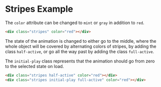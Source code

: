 # Stripes Example

The `color` attribute can be changed to `mint` or `gray` in addition to `red`.

```html
<div class="stripes" color="red"></div>
```

The state of the animation is changed to either go to the middle, where the whole object will be covered by alternating colors of stripes, by adding the class `half-active`, or go all the way past by adding the class `full-active`.

The `initial-play` class represents that the animation should go from zero to the selected state on load.

```html
<div class="stripes half-active" color="red"></div>
<div class="stripes initial-play full-active" color="red"></div>
```
